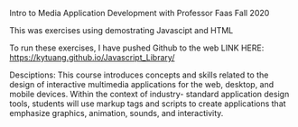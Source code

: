 Intro to Media Application Development with Professor Faas Fall 2020


This was exercises using demostrating Javascipt and HTML

To run these exercises, I have pushed Github to the web LINK HERE: https://kytuang.github.io/Javascript_Library/


Desciptions:
This course introduces concepts and skills related to the design of interactive multimedia 
applications for the web, desktop, and mobile devices. Within the context of industry-
standard application design tools, students will use markup tags and scripts to create 
applications that emphasize graphics, animation, sounds, and interactivity.  
